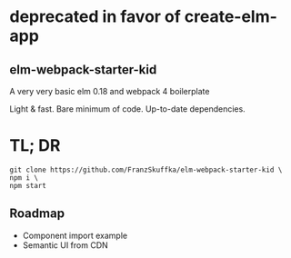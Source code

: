 # deprecated in favor of create-elm-app

## elm-webpack-starter-kid

A very very basic elm 0.18 and webpack 4 boilerplate

Light & fast. Bare minimum of code. Up-to-date dependencies.

# TL; DR
```
git clone https://github.com/FranzSkuffka/elm-webpack-starter-kid \
npm i \
npm start
```

## Roadmap
- Component import example
- Semantic UI from CDN
